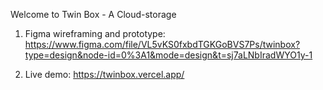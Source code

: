 Welcome to Twin Box - A Cloud-storage

1. Figma wireframing and prototype:
      https://www.figma.com/file/VL5vKS0fxbdTGKGoBVS7Ps/twinbox?type=design&node-id=0%3A1&mode=design&t=sj7aLNbIradWYO1y-1

2. Live demo: https://twinbox.vercel.app/
